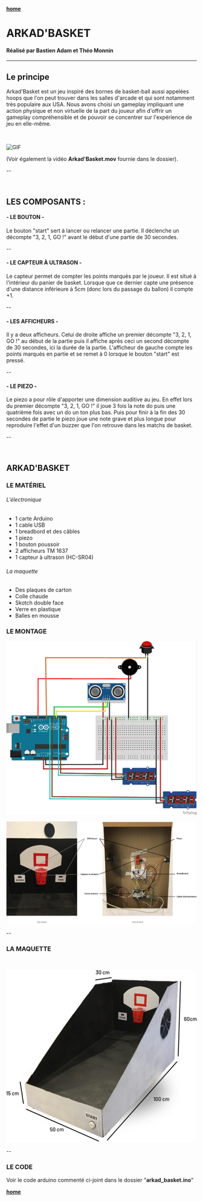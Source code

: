 [**home**](../README.md)

# ARKAD'BASKET

#### Réalisé par Bastien Adam et Théo Monnin
---
## Le principe
Arkad'Basket est un jeu inspiré des bornes de basket-ball aussi appelées hoops que l'on peut trouver dans les salles d'arcade et qui sont notamment très populaire aux USA. Nous avons choisi un gameplay impliquant une action physique et non virtuelle de la part du joueur afin d'offrir un gameplay compréhensible et de pouvoir se concentrer sur l'expérience de jeu en elle-même.

<br>

![GIF](jeu_basket.gif)
</br>

(Voir également la vidéo **Arkad'Basket.mov** fournie dans le dossier).

--

</br>

## LES COMPOSANTS :

#### - LE BOUTON -

Le bouton "start" sert à lancer ou relancer une partie. Il déclenche un décompte "3, 2, 1, GO !" avant le début d'une partie de 30 secondes.

--

#### - LE CAPTEUR À ULTRASON -

Le capteur permet de compter les points marqués par le joueur. Il est situé à l'intérieur du panier de basket. Lorsque que ce dernier capte une présence d'une distance inférieure à 5cm (donc lors du passage du ballon) il compte +1.

--

#### - LES AFFICHEURS -

Il y a deux afficheurs. Celui de droite affiche un premier décompte "3, 2, 1, GO !" au début de la partie puis il affiche après ceci un second décompte de 30 secondes, ici la durée de la partie.
L'afficheur de gauche compte les points marqués en partie et se remet à 0 lorsque le bouton "start" est pressé.

--

#### - LE PIEZO -

Le piezo a pour rôle d'apporter une dimension auditive au jeu. En effet lors du premier décompte "3, 2, 1, GO !" il joue 3 fois la note do puis une quatrième fois avec un do un ton plus bas. Puis pour finir à la fin des 30 secondes de partie le piezo joue une note grave et plus longue pour reproduire l'effet d'un buzzer que l'on retrouve dans les matchs de basket.

--

</br>

## ARKAD'BASKET

### LE MATÉRIEL
###### L'électronique
* 1 carte Arduino
* 1 cable USB
* 1 breadbord et des câbles
* 1 piezo
* 1 bouton poussoir
* 2 afficheurs TM 1637
* 1 capteur à ultrason (HC-SR04)

###### La maquette
* Des plaques de carton
* Colle chaude
* Skotch double face
* Verre en plastique
* Balles en mousse

### LE MONTAGE


![montage](Montage-principal.png)

![montage-appliqué](Details-montage.png)

--

### LA MAQUETTE

</br>

![cotes](Taille-maquette.png)
</br>

--

### LE CODE
Voir le code arduino commenté ci-joint dans le dossier "**arkad_basket.ino**"

[**home**](../README.md)